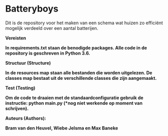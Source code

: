 # Batteryboys
Dit is de repository voor het maken van een schema wat huizen zo efficiënt mogelijk verdeeld over een aantal batterijen.

<b>
Vereisten
<b/>

In requirements.txt staan de benodigde packages. Alle code in de repository is geschreven in Python 3.6.
  
  
<b>
Structuur (Structure)
<b/>

In de resources map staan alle bestanden die worden uitgelezen. De classes map bestaat uit de verschillende classes die zijn aangemaakt.
  
<b>
Test (Testing)
<b/>

Om de code te draaien met de standaardconfiguratie gebruik de instructie:
python main.py (*nog niet werkende op moment van schrijven).
   
<b>
Auteurs (Authors):
<b/>
  
  Bram van den Heuvel, Wiebe Jelsma en Max Baneke
